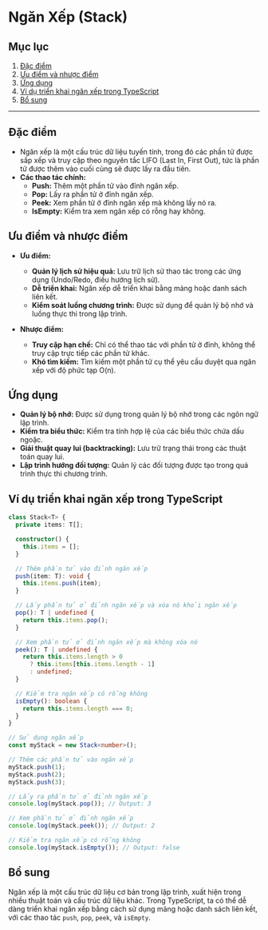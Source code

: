 # Ngăn Xếp (Stack)

## Mục lục

1. [Đặc điểm](#đặc-điểm)
2. [Ưu điểm và nhược điểm](#ưu-điểm-và-nhược-điểm)
3. [Ứng dụng](#ứng-dụng)
4. [Ví dụ triển khai ngăn xếp trong TypeScript](#ví-dụ-triển-khai-ngăn-xếp-trong-typescript)
5. [Bổ sung](#bổ-sung)

---

## Đặc điểm

- Ngăn xếp là một cấu trúc dữ liệu tuyến tính, trong đó các phần tử được sắp xếp và truy cập theo nguyên tắc LIFO (Last In, First Out), tức là phần tử được thêm vào cuối cùng sẽ được lấy ra đầu tiên.
- **Các thao tác chính:**
  - **Push:** Thêm một phần tử vào đỉnh ngăn xếp.
  - **Pop:** Lấy ra phần tử ở đỉnh ngăn xếp.
  - **Peek:** Xem phần tử ở đỉnh ngăn xếp mà không lấy nó ra.
  - **IsEmpty:** Kiểm tra xem ngăn xếp có rỗng hay không.

## Ưu điểm và nhược điểm

- **Ưu điểm:**

  - **Quản lý lịch sử hiệu quả:** Lưu trữ lịch sử thao tác trong các ứng dụng (Undo/Redo, điều hướng lịch sử).
  - **Dễ triển khai:** Ngăn xếp dễ triển khai bằng mảng hoặc danh sách liên kết.
  - **Kiểm soát luồng chương trình:** Được sử dụng để quản lý bộ nhớ và luồng thực thi trong lập trình.

- **Nhược điểm:**
  - **Truy cập hạn chế:** Chỉ có thể thao tác với phần tử ở đỉnh, không thể truy cập trực tiếp các phần tử khác.
  - **Khó tìm kiếm:** Tìm kiếm một phần tử cụ thể yêu cầu duyệt qua ngăn xếp với độ phức tạp O(n).

## Ứng dụng

- **Quản lý bộ nhớ:** Được sử dụng trong quản lý bộ nhớ trong các ngôn ngữ lập trình.
- **Kiểm tra biểu thức:** Kiểm tra tính hợp lệ của các biểu thức chứa dấu ngoặc.
- **Giải thuật quay lui (backtracking):** Lưu trữ trạng thái trong các thuật toán quay lui.
- **Lập trình hướng đối tượng:** Quản lý các đối tượng được tạo trong quá trình thực thi chương trình.

## Ví dụ triển khai ngăn xếp trong TypeScript

```typescript
class Stack<T> {
  private items: T[];

  constructor() {
    this.items = [];
  }

  // Thêm phần tử vào đỉnh ngăn xếp
  push(item: T): void {
    this.items.push(item);
  }

  // Lấy phần tử ở đỉnh ngăn xếp và xóa nó khỏi ngăn xếp
  pop(): T | undefined {
    return this.items.pop();
  }

  // Xem phần tử ở đỉnh ngăn xếp mà không xóa nó
  peek(): T | undefined {
    return this.items.length > 0
      ? this.items[this.items.length - 1]
      : undefined;
  }

  // Kiểm tra ngăn xếp có rỗng không
  isEmpty(): boolean {
    return this.items.length === 0;
  }
}

// Sử dụng ngăn xếp
const myStack = new Stack<number>();

// Thêm các phần tử vào ngăn xếp
myStack.push(1);
myStack.push(2);
myStack.push(3);

// Lấy ra phần tử ở đỉnh ngăn xếp
console.log(myStack.pop()); // Output: 3

// Xem phần tử ở đỉnh ngăn xếp
console.log(myStack.peek()); // Output: 2

// Kiểm tra ngăn xếp có rỗng không
console.log(myStack.isEmpty()); // Output: false
```

## Bổ sung

Ngăn xếp là một cấu trúc dữ liệu cơ bản trong lập trình, xuất hiện trong nhiều thuật toán và cấu trúc dữ liệu khác. Trong TypeScript, ta có thể dễ dàng triển khai ngăn xếp bằng cách sử dụng mảng hoặc danh sách liên kết, với các thao tác `push`, `pop`, `peek`, và `isEmpty`.
